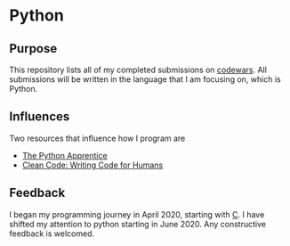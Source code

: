 # Python 

## Purpose 
This repository lists all of my completed submissions on [codewars](https://www.codewars.com).
All submissions will be written in the language that I am focusing on, which 
is Python. 

## Influences
Two resources that influence how I program are 
- [The Python Apprentice](https://leanpub.com/python-apprentice)
- [Clean Code: Writing Code for Humans](https://app.pluralsight.com/library/courses/writing-clean-code-humans/table-of-contents)

## Feedback
I began my programming journey in April 2020, starting with [C](https://cs50.harvard.edu/summer/2020/). 
I have shifted my attention to python starting in June 2020. Any constructive feedback is welcomed.  
